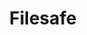 ---
title: Filesafe
icon: far fa-file-code
button: Get your website
show: false
form: https://docs.google.com/forms/d/e/1FAIpQLSdXySSmkNWSWzi_pvVkBqt1Cb6T0QkBdPydnXNbNI_4biQLyg/viewform?embedded=true
form-height: 2000
change: false
internal-link: /contact/
lang-id: '3'
lang: dk
---